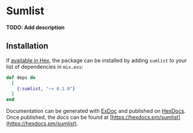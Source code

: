 # Sumlist

**TODO: Add description**

## Installation

If [available in Hex](https://hex.pm/docs/publish), the package can be installed
by adding `sumlist` to your list of dependencies in `mix.exs`:

```elixir
def deps do
  [
    {:sumlist, "~> 0.1.0"}
  ]
end
```

Documentation can be generated with [ExDoc](https://github.com/elixir-lang/ex_doc)
and published on [HexDocs](https://hexdocs.pm). Once published, the docs can
be found at [https://hexdocs.pm/sumlist](https://hexdocs.pm/sumlist).

